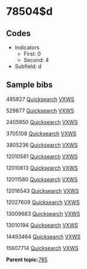 # 78504$d

## Codes

-   Indicators
    -   First: 0
    -   Second: 4
-   Subfield: d

## Sample bibs

485827 [Quicksearch](https://search.library.yale.edu/catalog/485827) [VXWS](http://prodorbis.library.yale.edu:7014/vxws/GetHoldingsService?bibId=485827)

529877 [Quicksearch](https://search.library.yale.edu/catalog/529877) [VXWS](http://prodorbis.library.yale.edu:7014/vxws/GetHoldingsService?bibId=529877)

2405950 [Quicksearch](https://search.library.yale.edu/catalog/2405950) [VXWS](http://prodorbis.library.yale.edu:7014/vxws/GetHoldingsService?bibId=2405950)

3705108 [Quicksearch](https://search.library.yale.edu/catalog/3705108) [VXWS](http://prodorbis.library.yale.edu:7014/vxws/GetHoldingsService?bibId=3705108)

3805236 [Quicksearch](https://search.library.yale.edu/catalog/3805236) [VXWS](http://prodorbis.library.yale.edu:7014/vxws/GetHoldingsService?bibId=3805236)

12010581 [Quicksearch](https://search.library.yale.edu/catalog/12010581) [VXWS](http://prodorbis.library.yale.edu:7014/vxws/GetHoldingsService?bibId=12010581)

12010613 [Quicksearch](https://search.library.yale.edu/catalog/12010613) [VXWS](http://prodorbis.library.yale.edu:7014/vxws/GetHoldingsService?bibId=12010613)

12011580 [Quicksearch](https://search.library.yale.edu/catalog/12011580) [VXWS](http://prodorbis.library.yale.edu:7014/vxws/GetHoldingsService?bibId=12011580)

12016543 [Quicksearch](https://search.library.yale.edu/catalog/12016543) [VXWS](http://prodorbis.library.yale.edu:7014/vxws/GetHoldingsService?bibId=12016543)

12027609 [Quicksearch](https://search.library.yale.edu/catalog/12027609) [VXWS](http://prodorbis.library.yale.edu:7014/vxws/GetHoldingsService?bibId=12027609)

13009683 [Quicksearch](https://search.library.yale.edu/catalog/13009683) [VXWS](http://prodorbis.library.yale.edu:7014/vxws/GetHoldingsService?bibId=13009683)

13010194 [Quicksearch](https://search.library.yale.edu/catalog/13010194) [VXWS](http://prodorbis.library.yale.edu:7014/vxws/GetHoldingsService?bibId=13010194)

14493464 [Quicksearch](https://search.library.yale.edu/catalog/14493464) [VXWS](http://prodorbis.library.yale.edu:7014/vxws/GetHoldingsService?bibId=14493464)

15607714 [Quicksearch](https://search.library.yale.edu/catalog/15607714) [VXWS](http://prodorbis.library.yale.edu:7014/vxws/GetHoldingsService?bibId=15607714)

**Parent topic:**[785](../../tags/785/785.md)

